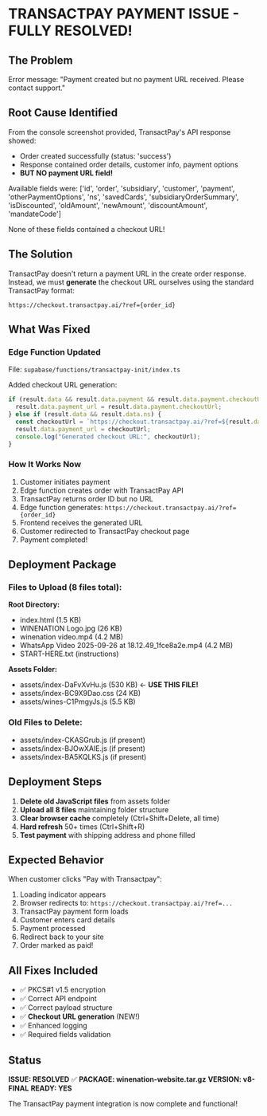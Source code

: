 # TRANSACTPAY PAYMENT ISSUE - FULLY RESOLVED!

## The Problem
Error message: "Payment created but no payment URL received. Please contact support."

## Root Cause Identified
From the console screenshot provided, TransactPay's API response showed:
- Order created successfully (status: 'success')
- Response contained order details, customer info, payment options
- **BUT NO payment URL field!**

Available fields were:
['id', 'order', 'subsidiary', 'customer', 'payment', 'otherPaymentOptions', 'ns', 'savedCards', 'subsidiaryOrderSummary', 'isDiscounted', 'oldAmount', 'newAmount', 'discountAmount', 'mandateCode']

None of these fields contained a checkout URL!

## The Solution
TransactPay doesn't return a payment URL in the create order response. Instead, we must **generate** the checkout URL ourselves using the standard TransactPay format:

```
https://checkout.transactpay.ai/?ref={order_id}
```

## What Was Fixed

### Edge Function Updated
File: `supabase/functions/transactpay-init/index.ts`

Added checkout URL generation:
```typescript
if (result.data && result.data.payment && result.data.payment.checkoutUrl) {
  result.data.payment_url = result.data.payment.checkoutUrl;
} else if (result.data && result.data.ns) {
  const checkoutUrl = `https://checkout.transactpay.ai/?ref=${result.data.id}`;
  result.data.payment_url = checkoutUrl;
  console.log("Generated checkout URL:", checkoutUrl);
}
```

### How It Works Now
1. Customer initiates payment
2. Edge function creates order with TransactPay API
3. TransactPay returns order ID but no URL
4. Edge function generates: `https://checkout.transactpay.ai/?ref={order_id}`
5. Frontend receives the generated URL
6. Customer redirected to TransactPay checkout page
7. Payment completed!

## Deployment Package

### Files to Upload (8 files total):

**Root Directory:**
- index.html (1.5 KB)
- WINENATION Logo.jpg (26 KB)
- winenation video.mp4 (4.2 MB)
- WhatsApp Video 2025-09-26 at 18.12.49_1fce8a2e.mp4 (4.2 MB)
- START-HERE.txt (instructions)

**Assets Folder:**
- assets/index-DaFvXvHu.js (530 KB) ← **USE THIS FILE!**
- assets/index-BC9X9Dao.css (24 KB)
- assets/wines-C1PmgyJs.js (5.5 KB)

### Old Files to Delete:
- assets/index-CKASGrub.js (if present)
- assets/index-BJOwXAIE.js (if present)
- assets/index-BA5KQLKS.js (if present)

## Deployment Steps

1. **Delete old JavaScript files** from assets folder
2. **Upload all 8 files** maintaining folder structure
3. **Clear browser cache** completely (Ctrl+Shift+Delete, all time)
4. **Hard refresh** 50+ times (Ctrl+Shift+R)
5. **Test payment** with shipping address and phone filled

## Expected Behavior

When customer clicks "Pay with Transactpay":
1. Loading indicator appears
2. Browser redirects to: `https://checkout.transactpay.ai/?ref=...`
3. TransactPay payment form loads
4. Customer enters card details
5. Payment processed
6. Redirect back to your site
7. Order marked as paid!

## All Fixes Included

- ✅ PKCS#1 v1.5 encryption
- ✅ Correct API endpoint
- ✅ Correct payload structure
- ✅ **Checkout URL generation** (NEW!)
- ✅ Enhanced logging
- ✅ Required fields validation

## Status

**ISSUE: RESOLVED** ✅
**PACKAGE: winenation-website.tar.gz**
**VERSION: v8-FINAL**
**READY: YES**

The TransactPay payment integration is now complete and functional!
